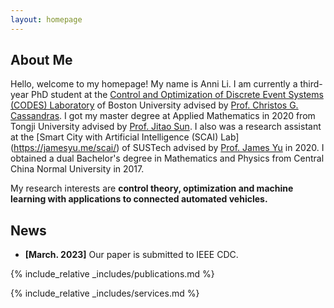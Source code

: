 ```yaml
---
layout: homepage
---
```


## About Me

Hello, welcome to my homepage! My name is Anni Li. I am currently a third-year PhD student at the [Control and Optimization of Discrete Event Systems (CODES) Laboratory](https://www.bu.edu/codes/people/) of Boston University advised by [Prof. Christos G. Cassandras](https://christosgcassandras.org/). I got my master degree at Applied Mathematics in 2020 from Tongji University advised by [Prof. Jitao Sun](https://math.tongji.edu.cn/info/1122/8339.htm). I also was a research assistant at the [Smart City with Artificial Intelligence (SCAI) Lab] (https://jamesyu.me/scai/) of SUSTech advised by [Prof. James Yu](https://faculty.sustech.edu.cn/?tagid=yujq3&iscss=1&snapid=1&orderby=date&go=1) in 2020. I obtained a dual Bachelor's degree in Mathematics and Physics from Central China Normal University in 2017.

My research interests are  **control theory, optimization and machine learning with applications to connected automated vehicles.**

## News

- **[March. 2023]** Our paper is submitted to IEEE CDC.

{% include_relative _includes/publications.md %}

{% include_relative _includes/services.md %}
